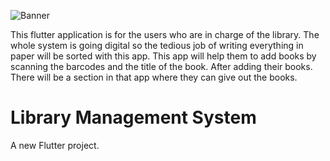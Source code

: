 ![Banner](https://github.com/Sayak11/Libaray-Management-System-Flutter/blob/master/regular.png)






This flutter application is for the users who are in charge of the library. The whole system is
going digital so the tedious job of writing everything in paper will be sorted with this app. This
app will help them to add books by scanning the barcodes and the title of the book. After
adding their books. There will be a section in that app where they can give out the books.


# Library Management System
A new Flutter project.
